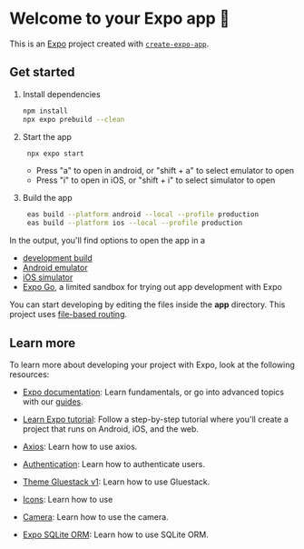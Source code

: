 # Welcome to your Expo app 👋

This is an [Expo](https://expo.dev) project created with [`create-expo-app`](https://www.npmjs.com/package/create-expo-app).

## Get started

1. Install dependencies

   ```bash
   npm install
   npx expo prebuild --clean
   ```

2. Start the app

   ```bash
    npx expo start
   ```
   - Press "a" to open in android, or "shift + a" to select emulator to open
   - Press "i" to open in iOS, or "shift + i" to select simulator to open

3. Build the app

   ```bash
    eas build --platform android --local --profile production
    eas build --platform ios --local --profile production
   ```
In the output, you'll find options to open the app in a

- [development build](https://docs.expo.dev/develop/development-builds/introduction/)
- [Android emulator](https://docs.expo.dev/workflow/android-studio-emulator/)
- [iOS simulator](https://docs.expo.dev/workflow/ios-simulator/)
- [Expo Go](https://expo.dev/go), a limited sandbox for trying out app development with Expo

You can start developing by editing the files inside the **app** directory. This project uses [file-based routing](https://docs.expo.dev/router/introduction).

## Learn more

To learn more about developing your project with Expo, look at the following resources:

- [Expo documentation](https://docs.expo.dev/): Learn fundamentals, or go into advanced topics with our [guides](https://docs.expo.dev/guides).
- [Learn Expo tutorial](https://docs.expo.dev/tutorial/introduction/): Follow a step-by-step tutorial where you'll create a project that runs on Android, iOS, and the web.

- [Axios](https://medium.com/@highlanderfullstack/chamadas-de-api-de-front-end-com-typescript-e-axios-fdc37501347f): Learn how to use axios.
- [Authentication](https://dev.to/proesc/fluxo-de-autenticacao-no-react-native-usando-expo-router-61h): Learn how to authenticate users.
- [Theme Gluestack v1](https://v1.gluestack.io/ui/docs/home/overview/introduction): Learn how to use Gluestack.
- [Icons](https://ionic.io/ionicons): Learn how to use
- [Camera](https://docs.expo.dev/versions/latest/sdk/camera/): Learn how to use the camera.
- [Expo SQLite ORM](https://www.npmjs.com/package/expo-sqlite-orm): Learn how to use SQLite ORM.